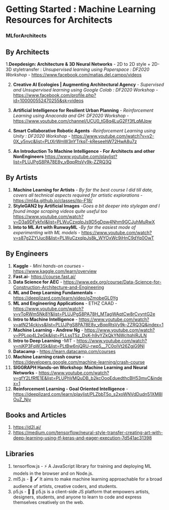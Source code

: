 # Getting Started : Machine Learning Resources for Architects

### MLforArchitects

## By Architects
1.**Deepdesign: Architecture & 3D Neural Networks** - 2D to 2D style + 2D-3D styletransfer : *Unsupervised learning using Paperspace : DF2020 Workshop* - https://www.facebook.com/matias.del.campo/videos

2. **Creative AI Ecologies | Augmenting Architectural Agency** - *Supervised and Unsupervised learning using Google Colab : DF2020 Workshop* - https://www.facebook.com/profile.php?id=100000552470255&sk=videos

3. **Artificial Intelligence for Resilient Urban Planning** - *Reinforcement Learning using Anaconda and GH: DF2020 Workshop* - https://www.youtube.com/channel/UCU0_tG8q4LuG2Ff3fLqMJpw

4. **Smart Collaborative Robotic Agents** -*Reinforcement Learning using Unity : DF2020 Workshop* - https://www.youtube.com/watch?v=v2-0X_y5nvc&list=PLtXrWmW3nYTrkqT-kReseehW72HwA8u7z

5. **An Introduction To Machine Intelligence - For Architects and other NonEngineers** https://www.youtube.com/playlist?list=PLUJPgS8PA78E8y_vBqpRtsVy9k-ZZRQ3Q

## By Artists
1. **Machine Learning for Artists** - *By far the best course I did till date, covers all technical aspects required for artistic explorations* - https://ml4a.github.io/classes/itp-F18/ 
2. **StyleGAN2 by Artificial Images** -*Goes a bit deeper into stylegan and I found image scraping videos quite useful too* https://www.youtube.com/watch?v=D3a9DFykfxI&list=PLWuCzxqIpJs9D5gDqw4Nhm9GCJuhMuRwX
3. **Into to ML Art with RunwayML** -*By far the easiest mode of experimenting with ML models* - https://www.youtube.com/watch?v=s87g2ZYUuc8&list=PLWuCzxqIpJs8k_WYOxWc9iHnC9dYq0OwT

## By Engineers 
1. **Kaggle** - *Mini hands-on courses* - https://www.kaggle.com/learn/overview
2. **Fast.ai**- https://course.fast.ai/
3. **Data Science for AEC** - https://www.edx.org/course/Data-Science-for-Construction-Architecture-and-Engineering
4. **ML and Deep Learning Fundamentals** - https://deeplizard.com/learn/video/gZmobeGL0Yg
5. **ML and Engineering Applications** - ETHZ CAAD - https://www.youtube.com/watch?v=vToRWm5Nk8Y&list=PLUJPgS8PA78H_MTagWAqtCw8rCvyntG2e
6. **Intro to Machine Intelligence** - https://www.youtube.com/watch?v=atN214ckjys&list=PLUJPgS8PA78E8y_vBqpRtsVy9k-ZZRQ3Q&index=1
7. **Machine Learning - Andrew Ng** - https://www.youtube.com/watch?v=PPLop4L2eGk&list=PLLssT5z_DsK-h9vYZkQkYNWcItqhlRJLN
8. **Intro to Deep Learning** -MIT - https://www.youtube.com/watch?v=njKP3FqW3Sk&list=PLtBw6njQRU-rwp5__7C0oIVt26ZgjG9NI
9. **Datacamp** - https://learn.datacamp.com/courses
10. **Machine Learning crash course** -https://developers.google.com/machine-learning/crash-course
11. **SIGGRAPH  Hands-on Workshop: Machine Learning and Neural Networks** - https://www.youtube.com/watch?v=gfY2LfRfE1E&list=PLUPhVMQuDB_b2kcOooEduedthcBH53mvC&index=1
12. **Reinforcement Learning - Goal Oriented Intelligence** - https://deeplizard.com/learn/playlist/PLZbbT5o_s2xoWNVdDudn51XM8lOuZ_Njv


## Books and Articles
1. https://d2l.ai/
2. https://medium.com/tensorflow/neural-style-transfer-creating-art-with-deep-learning-using-tf-keras-and-eager-execution-7d541ac31398

## Libraries
1. tensorflow.js - ⚡ A JavaScript library for training and deploying ML models in the browser and on Node.js.
2. ml5.js - 🤖 🖌 It aims to make machine learning approachable for a broad audience of artists, creative coders, and students.
3. p5.js - 🎨 🎸 p5.js is a client-side JS platform that empowers artists, designers, students, and anyone to learn to code and express themselves creatively on the web.
